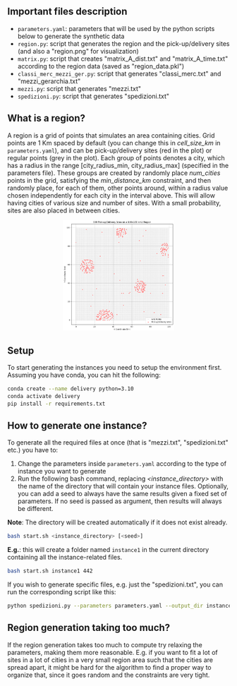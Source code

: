 ## Important files description

* `parameters.yaml`: parameters that will be used by the python scripts below to generate the synthetic data 
* `region.py`: script that generates the region and the pick-up/delivery sites (and also a "region.png" for visualization)
* `matrix.py`: script that creates "matrix_A_dist.txt" and "matrix_A_time.txt" according to the region data (saved as "region_data.pkl")
* `classi_merc_mezzi_ger.py`: script that generates "classi_merc.txt" and "mezzi_gerarchia.txt"
* `mezzi.py`: script that generates "mezzi.txt"
* `spedizioni.py`: script that generates "spedizioni.txt"

## What is a region?

A region is a grid of points that simulates an area containing cities. Grid points are 1 Km spaced by default (you can change this in *cell_size_km* in `parameters.yaml`), and can be pick-up/delivery sites (red in the plot) or regular points (grey in the plot). Each group of points denotes a city, which has a radius in the range [city_radius_min, city_radius_max] (specified in the parameters file). These groups are created by randomly place *num_cities* points in the grid, satisfying the *min_distance_km* constraint, and then randomly place, for each of them, other points around, within a radius value chosen independently for each city in the interval above. This will allow having cities of various size and number of sites. With a small probability, sites are also placed in between cities.

<p align="center">
<img src="img/example_region.png" alt="Example Region" style="width: 50%;">
</p>

## Setup

To start generating the instances you need to setup the environment first. Assuming you have conda, you can hit the following:

```bash
conda create --name delivery python=3.10
conda activate delivery
pip install -r requirements.txt
```

## How to generate one instance?

To generate all the required files at once (that is "mezzi.txt", "spedizioni.txt" etc.) you have to:
1. Change the parameters inside `parameters.yaml` according to the type of instance you want to generate
2. Run the following bash command, replacing *<instance_directory>* with the name of the directory that will contain your instance files. Optionally, you can add a seed to always have the same results given a fixed set of parameters. If no seed is passed as argument, then results will always be different.

**Note**: The directory will be created automatically if it does not exist already.
```bash
bash start.sh <instance_directory> [<seed>]
```

**E.g.**: this will create a folder named `instance1` in the current directory containing all the instance-related files.
```bash
bash start.sh instance1 442
```

If you wish to generate specific files, e.g. just the "spedizioni.txt", you can run the corresponding script like this:
```bash
python spedizioni.py --parameters parameters.yaml --output_dir instance1 --seed 442
```

## Region generation taking too much?

If the region generation takes too much to compute try relaxing the parameters, making them more reasonable. E.g. if you want to fit a lot of sites in a lot of cities in a very small region area such that the cities are spread apart, it might be hard for the algorithm to find a proper way to organize that, since it goes random and the constraints are very tight.
